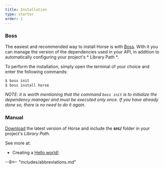```yaml
---
title: Installation
type: starter
order: 1
---
```


### Boss


The easiest and recommended way to install Horse is with [Boss](https://github.com/HashLoad/boss). With it you can manage the version of the dependencies used in your API, in addition to automatically configuring your project's * Library Path *.

To perform the installation, simply open the terminal of your choice and enter the following commands:

``` bash
$ boss init
$ boss install horse
```

*NOTE: it is worth mentioning that the command `boss init` is to initialize the dependency manager and must be executed only once. If you have already done so, there is no need to do it again.*

### Manual

[Download](https://github.com/HashLoad/boss/releases/latest) the latest version of Horse and include the __src/__ folder in your project's *Library Path*.

See more at:
  * Creating a [Hello world!](../hello-world).

--8<-- "includes/abbreviations.md"